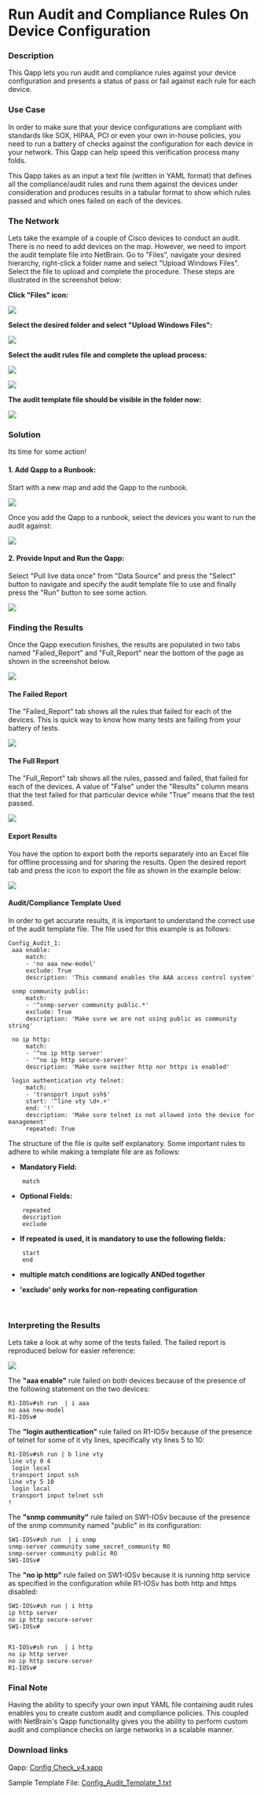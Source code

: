 # Run Audit and Compliance Rules On Device Configuration 


### Description

This Qapp lets you run audit and compliance rules against your device configuration and presents a status of pass or fail against each rule for each device.

### Use Case

In order to make sure that your device configurations are compliant with standards like SOX, HIPAA, PCI or even your own in-house policies, you need to run a battery of checks against the configuration for each device in your network. This Qapp can help speed this verification process many folds.

This Qapp takes as an input a text file (written in YAML format) that defines all the compliance/audit rules and runs them against the devices under consideration and produces results in a tabular format to show which rules passed and which ones failed on each of the devices.

### The Network

Lets take the example of a couple of Cisco devices to conduct an audit. There is no need to add devices on the map. However, we need to import the audit template file into NetBrain. Go to "Files", navigate your desired hierarchy, right-click a folder name and select "Upload Windows Files". Select the file to upload and complete the procedure. These steps are illustrated in the screenshot below:

__Click "Files" icon:__

![](images/qapp_audit_click_files_icon.png)

__Select the desired folder and select "Upload Windows Files":__

![](images/qapp_audit_select_upload.png)

__Select the audit rules file and complete the upload process:__

![](images/qapp_audit_upload_02.png)

![](images/qapp_audit_upload_03.png)

__The audit template file should be visible in the folder now:__

![](images/qapp_audit_upload_04.png)


### Solution

Its time for some action!

#### 1. Add Qapp to a Runbook:
Start with a new map and add the Qapp to the runbook.

![](images/qapp_audit_add_to_runbook.png)


Once you add the Qapp to a runbook, select the devices you want to run the audit against:

![](images/qapp_audit_select_devices.png)


#### 2. Provide Input and Run the Qapp:
Select "Pull live data once" from "Data Source" and press the "Select" button to navigate and specify the audit template file to use and finally press the "Run" button to see some action.

![](images/qapp_audit_select_template.png)


### Finding the Results

Once the Qapp execution finishes, the results are populated in two tabs named "Failed_Report" and "Full_Report" near the bottom of the page as shown in the screenshot below.

![](images/qapp_audit_results.png)


#### The Failed Report

The "Failed_Report" tab shows all the rules that failed for each of the devices. This is quick way to know how many tests are failing from your battery of tests.

![](images/qapp_audit_failed_report.png)

#### The Full Report

The "Full_Report" tab shows all the rules, passed and failed, that failed for each of the devices. A value of "False" under the "Results" column means that the test failed for that particular device while "True" means that the test passed.

![](images/qapp_audit_full_report.png)


#### Export Results

You have the option to export both the reports separately into an Excel file for offline processing and for sharing the results. Open the desired report tab and press the icon to export the file as shown in the example below:

![](images/qapp_audit_export_results.png)



#### Audit/Compliance Template Used

In order to get accurate results, it is important to understand the correct use of the audit template file. The file used for this example is as follows:

```
Config_Audit_1:
 aaa enable:
     match:
     - 'no aaa new-model'
     exclude: True
     description: 'This command enables the AAA access control system'

 snmp community public:
     match:
     - '^snmp-server community public.*'
     exclude: True
     description: 'Make sure we are not using public as community string'

 no ip http:
     match:
     - '^no ip http server'
     - '^no ip http secure-server'
     description: 'Make sure neither http nor https is enabled'

 login authentication vty telnet:
     match:
     - 'transport input ssh$'
     start: '^line vty \d+.+'
     end: '!'
     description: 'Make sure telnet is not allowed into the device for management'
     repeated: True

```

The structure of the file is quite self explanatory. Some important rules to adhere to while making a template file are as follows:

* __Mandatory Field:__
```
    match
```

* __Optional Fields:__
```
    repeated
    description
    exclude
```

* __If repeated is used, it is mandatory to use the following fields:__
```
    start
    end
```


* __multiple match conditions are logically ANDed together__

* __'exclude' only works for non-repeating configuration__

<BR>

### Interpreting the Results

Lets take a look at why some of the tests failed. The failed report is reproduced below for easier reference:

![](images/qapp_audit_failed_report.png)

The __"aaa enable"__ rule failed on both devices because of the presence of the following statement on the two devices:

```
R1-IOSv#sh run  | i aaa
no aaa new-model
R1-IOSv#
```

The __"login authentication"__ rule failed on R1-IOSv because of the presence of telnet for some of it vty lines, specifically vty lines 5 to 10:

```
R1-IOSv#sh run | b line vty
line vty 0 4
 login local
 transport input ssh
line vty 5 10
 login local
 transport input telnet ssh
!
```

The __"snmp community"__ rule failed on SW1-IOSv because of the presence of the snmp community named "public" in its configuration:

```
SW1-IOSv#sh run  | i snmp
snmp-server community some_secret_community RO
snmp-server community public RO
SW1-IOSv#
```

The __"no ip http"__ rule failed on SW1-IOSv because it is running http service as specified in the configuration while R1-IOSv has both http and https disabled:

```
SW1-IOSv#sh run | i http
ip http server
no ip http secure-server
SW1-IOSv#


R1-IOSv#sh run  | i http
no ip http server
no ip http secure-server
R1-IOSv#
````


### Final Note

Having the ability to specify your own input YAML file containing audit rules enables you to create custom audit and compliance policies. This coupled with NetBrain's Qapp functionality gives you the ability to perform custom audit and compliance checks on large networks in a scalable manner.


### Download links
Qapp: [Config Check_v4.xapp](resources/Config%20Check_v5.xapp)

Sample Template File: [Config_Audit_Template_1.txt](resources/Config_Audit_Template_1.txt)

<BR><BR>



<!---

Tags: #qapp #audit #compliance

http://192.168.29.94/map.html?t=8b26ed3e-4c8c-45ac-677d-9485779ca2b3&d=3da25e68-c5bb-4425-9d8c-3eac1e53b6e0&id=8e669745-b4dd-6cdb-4ca1-8ef68b535e4c&rba=2b7287fe-4c0d-a74b-efac-e4d642e42418

--->

